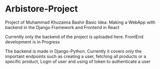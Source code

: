 # Arbistore-Project

Project of Muhammad Khuzaima Bashir
Basic Idea:
     Making a WebApp with backend in the Django Framework and Frontend in React
     
Currently only the backend of the project is uploaded here.
FrontEnd development is in Progress

The backend is made in Django-Python.
Currently it covers only the important endpoints such as creating a user, fetching all products or a specific product, Login of user and using of token to authenticate a user
